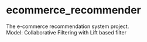 # ecommerce_recommender
The e-commerce recommendation system project. <br>
Model: Collaborative Filtering with Lift based filter

